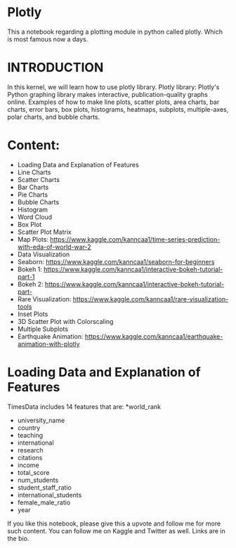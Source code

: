 # Plotly
This a notebook regarding a plotting module in python called plotly. Which is most famous now a days.


# INTRODUCTION
In this kernel, we will learn how to use plotly library.
Plotly library: Plotly's Python graphing library makes interactive, publication-quality graphs online. Examples of how to make line plots, scatter plots, area charts, bar charts, error bars, box plots, histograms, heatmaps, subplots, multiple-axes, polar charts, and bubble charts.

# Content:

* Loading Data and Explanation of Features
* Line Charts
* Scatter Charts
* Bar Charts
* Pie Charts
* Bubble Charts
* Histogram
* Word Cloud
* Box Plot
* Scatter Plot Matrix
* Map Plots: https://www.kaggle.com/kanncaa1/time-series-prediction-with-eda-of-world-war-2
* Data Visualization
* Seaborn: https://www.kaggle.com/kanncaa1/seaborn-for-beginners
* Bokeh 1: https://www.kaggle.com/kanncaa1/interactive-bokeh-tutorial-part-1
* Bokeh 2: https://www.kaggle.com/kanncaa1/interactive-bokeh-tutorial-part-
* Rare Visualization: https://www.kaggle.com/kanncaa1/rare-visualization-tools
* Inset Plots
* 3D Scatter Plot with Colorscaling
* Multiple Subplots
* Earthquake Animation: https://www.kaggle.com/kanncaa1/earthquake-animation-with-plotly

# Loading Data and Explanation of Features

TimesData includes 14 features that are:
*world_rank
* university_name
* country
* teaching
* international
* research
* citations
* income
* total_score
* num_students
* student_staff_ratio
* international_students
* female_male_ratio
* year

If you like this notebook, please give this a upvote and follow me for more such content.
You can follow me on Kaggle and Twitter as well. Links are in the bio.
